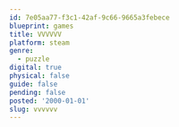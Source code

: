 ```yaml
---
id: 7e05aa77-f3c1-42af-9c66-9665a3febece
blueprint: games
title: VVVVVV
platform: steam
genre:
  - puzzle
digital: true
physical: false
guide: false
pending: false
posted: '2000-01-01'
slug: vvvvvv
---
```

